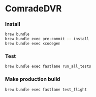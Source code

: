 # ComradeDVR

### Install

```bash
brew bundle
brew bundle exec pre-commit -- install
brew bundle exec xcodegen
```

### Test

```bash
brew bundle exec fastlane run_all_tests
```

### Make production build

```bash
brew bundle exec fastlane test_flight
```

